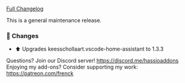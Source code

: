 [Full Changelog][changelog]

This is a general maintenance release.

### 🔨 Changes

- ⬆️ Upgrades keesschollaart.vscode-home-assistant to 1.3.3

[changelog]: https://github.com/hassio-addons/addon-vscode/compare/v1.1.0...v1.1.1

Questions? Join our Discord server! https://discord.me/hassioaddons
Enjoying my add-ons? Consider supporting my work: https://patreon.com/frenck